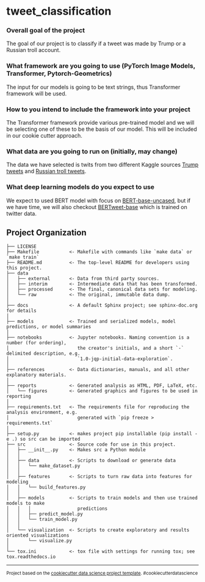 tweet_classification
==============================

### Overall goal of the project
The goal of our project is to classify if a tweet was made by Trump or a Russian troll account. 

### What framework are you going to use (PyTorch Image Models, Transformer, Pytorch-Geometrics)
The input for our models is going to be text strings, thus Transformer framework will be used.

### How to you intend to include the framework into your project
The Transformer framework provide various pre-trained model and we will be selecting one of these to be the basis of our model. This will be included in our cookie cutter approach. 

### What data are you going to run on (initially, may change)
The data we have selected is twits from two different Kaggle sources [Trump tweets](https://www.kaggle.com/datasets/austinreese/trump-tweets?resource=download) and [Russian troll tweets](https://www.kaggle.com/datasets/vikasg/russian-troll-tweets?select=tweets.csv). 

### What deep learning models do you expect to use
We expect to used BERT model with focus on [BERT-base-uncased]([bert-base-uncased](https://huggingface.co/bert-base-uncased)), but if we have time, we will also checkout [BERTweet-base](https://huggingface.co/vinai/bertweet-base) which is trained on twitter data. 


Project Organization
------------

    ├── LICENSE
    ├── Makefile           <- Makefile with commands like `make data` or `make train`
    ├── README.md          <- The top-level README for developers using this project.
    ├── data
    │   ├── external       <- Data from third party sources.
    │   ├── interim        <- Intermediate data that has been transformed.
    │   ├── processed      <- The final, canonical data sets for modeling.
    │   └── raw            <- The original, immutable data dump.
    │
    ├── docs               <- A default Sphinx project; see sphinx-doc.org for details
    │
    ├── models             <- Trained and serialized models, model predictions, or model summaries
    │
    ├── notebooks          <- Jupyter notebooks. Naming convention is a number (for ordering),
    │                         the creator's initials, and a short `-` delimited description, e.g.
    │                         `1.0-jqp-initial-data-exploration`.
    │
    ├── references         <- Data dictionaries, manuals, and all other explanatory materials.
    │
    ├── reports            <- Generated analysis as HTML, PDF, LaTeX, etc.
    │   └── figures        <- Generated graphics and figures to be used in reporting
    │
    ├── requirements.txt   <- The requirements file for reproducing the analysis environment, e.g.
    │                         generated with `pip freeze > requirements.txt`
    │
    ├── setup.py           <- makes project pip installable (pip install -e .) so src can be imported
    ├── src                <- Source code for use in this project.
    │   ├── __init__.py    <- Makes src a Python module
    │   │
    │   ├── data           <- Scripts to download or generate data
    │   │   └── make_dataset.py
    │   │
    │   ├── features       <- Scripts to turn raw data into features for modeling
    │   │   └── build_features.py
    │   │
    │   ├── models         <- Scripts to train models and then use trained models to make
    │   │   │                 predictions
    │   │   ├── predict_model.py
    │   │   └── train_model.py
    │   │
    │   └── visualization  <- Scripts to create exploratory and results oriented visualizations
    │       └── visualize.py
    │
    └── tox.ini            <- tox file with settings for running tox; see tox.readthedocs.io


--------

<p><small>Project based on the <a target="_blank" href="https://drivendata.github.io/cookiecutter-data-science/">cookiecutter data science project template</a>. #cookiecutterdatascience</small></p>
